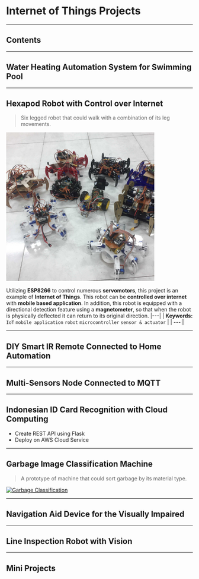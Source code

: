 # Internet of Things Projects

---

## Contents


---
## Water Heating Automation System for Swimming Pool

---
## Hexapod Robot with Control over Internet

> Six legged robot that could walk with a combination of its leg movements.

<img src="/images/hexapod.jpg" alt="Hexapod Robot" width="400">

Utilizing **ESP8266** to control numerous **servomotors**, this project is an example of **Internet of Things**.
This robot can be **controlled over internet** with **mobile based application**.
In addition, this robot is equipped with a directional detection feature using a **magnetometer**, 
so that when the robot is physically deflected it can return to its original direction.
|---|
| **Keywords:** `IoT`  `mobile application`  `robot`  `microcontroller`  `sensor & actuator` |
| --- |

---
## DIY Smart IR Remote Connected to Home Automation

---
## Multi-Sensors Node Connected to MQTT

---
## Indonesian ID Card Recognition with Cloud Computing
* Create REST API using Flask
* Deploy on AWS Cloud Service

---
## Garbage Image Classification Machine

> A prototype of machine that could sort garbage by its material type.

<a href="http://www.youtube.com/watch?feature=player_embedded&v=aobZc5qVGxE" target="_blank">
<img src="http://img.youtube.com/vi/aobZc5qVGxE/maxresdefault.jpg" alt="Garbage Classification" width="600">
</a>

---
## Navigation Aid Device for the Visually Impaired

---
## Line Inspection Robot with Vision


---
## Mini Projects
